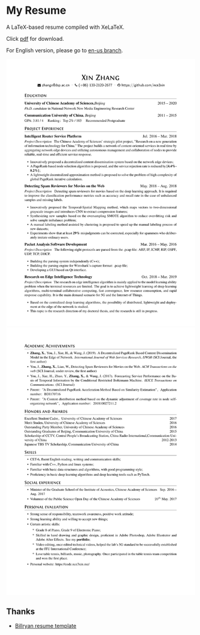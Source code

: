 # My Resume
A LaTeX-based resume compiled with XeLaTeX.

Click <a href="https://github.com/nce3xin/resume/blob/master/resume.pdf" download>pdf</a> for download.

For English version, please go to [en-us branch](https://github.com/nce3xin/resume/tree/en-us).

![](imgs/resume-1.png)
![](imgs/resume-2.png)

## Thanks
- [Billryan resume template](https://github.com/billryan/resume/)